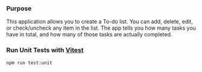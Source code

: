 ### Purpose

This application allows you to create a To-do list. You can add, delete, edit, or check/uncheck any item in the list. The app tells you how many tasks you have in total, and how many of those tasks are actually completed.

### Run Unit Tests with [Vitest](https://vitest.dev/)

```sh
npm run test:unit
```
